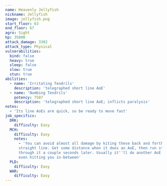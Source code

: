 ```yaml
---
name: Heavenly Jellyfish
nickname: Jellyfish
image: jellyfish.png
start_floor: 63
end_floor: 67
agro: Sight
hp: 35000
attack_damage: 3302
attack_type: Physical
vulnerabilities:
  bind: false
  heavy: true
  sleep: false
  slow: true
  stun: true
abilities:
  - name: 'Irritating Tendrils'
    description: 'telegraphed short line AoE'
  - name: 'Numbing Tendrils'
    potency: 750?
    description: 'telegraphed short line AoE; inflicts paralysis'
notes:
  - 'Its line AoEs are quick, so be ready to move fast'
job_specifics:
  DRK:
    difficulty: Easy
  MCH:
    difficulty: Easy
    notes:
      - 'You can avoid almost all damage by kiting these back and forth in a
      straight line. Get some distance when it does an AoE, then run straight
      through it a couple seconds later. Usually it''ll do another AoE without
      even hitting you in-between'
  PLD:
    difficulty: Easy
  WAR:
    difficulty: Easy
---
```


